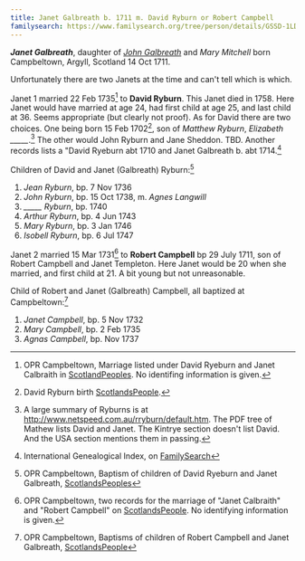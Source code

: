 ```yaml
---
title: Janet Galbreath b. 1711 m. David Ryburn or Robert Campbell
familysearch: https://www.familysearch.org/tree/person/details/GSSD-1LD
---
```


***Janet Galbreath***, daughter of *[John Galbreath](galbreath-john-1680.md)* and *Mary Mitchell* born Campbeltown, Argyll, Scotland 14 Oct 1711.

Unfortunately there are two Janets at the time and can't tell which is which.

Janet 1 married 22 Feb 1735[^ryburn-marriage] to **David Ryburn**. This Janet died in 1758.  Here Janet would have married at age 24, had first child at age 25, and last child at 36. Seems appropriate (but clearly not proof). As for David there are two choices.  One being born 15 Feb 1702[^ryburn-david], son of *Matthew Ryburn*, *Elizabeth _____*.[^ryburn-history]  The other would John Ryburn and Jane Sheddon. TBD.  Another records lists a "David Ryeburn abt 1710 and Janet Galbreath b. abt 1714.[^ryburn-igi]

Children of David and Janet (Galbreath) Ryburn:[^ryburn-children]

1. *Jean Ryburn*, bp. 7 Nov 1736
2. *John Ryburn*, bp. 15 Oct 1738, m. *Agnes Langwill*
3. *_____ Ryburn*, bp. 1740
4. *Arthur Ryburn*, bp. 4 Jun 1743
5. *Mary Ryburn*, bp. 3 Jan 1746
6. *Isobell Ryburn*, bp. 6 Jul 1747

Janet 2 married 15 Mar 1731[^campbell-marriage] to **Robert Campbell** bp 29 July 1711, son of Robert Campbell and Janet Templeton.  Here Janet would be 20 when she married, and first child at 21.  A bit young but not unreasonable.

Child of Robert and Janet (Galbreath) Campbell, all baptized at Campbeltown:[^campbell-children]

1. *Janet Campbell*, bp. 5 Nov 1732
2. *Mary Campbell*, bp. 2 Feb 1735
3. *Agnas Campbell*, bp. Nov 1737

[^campbell-children]: OPR Campbeltown, Baptisms of children of Robert Campbell and Janet Galbreath, [ScotlandsPeople](https://www.scotlandspeople.gov.uk/record-results?search_type=people&event=%28B%20OR%20C%20OR%20S%29&record_type%5B0%5D=opr_births&church_type=Old%20Parish%20Registers&dl_cat=church&dl_rec=church-births-baptisms&surname=Campbell&surname_so=exact&forename_so=starts&from_year=1724&to_year=1751&parent_names=Robert%20Campbell&parent_names_so=exact&parent_name_two=Galbreath&parent_name_two_so=soundex&record=Church%20of%20Scotland%20%28old%20parish%20registers%29%20Roman%20Catholic%20Church%20Other%20churches&sort=asc&order=Date&field=year)

[^ryburn-david]: David Ryburn birth [ScotlandsPeople](https://www.scotlandspeople.gov.uk/record-results?search_type=people&event=%28B%20OR%20C%20OR%20S%29&record_type%5B0%5D=opr_births&church_type=Old%20Parish%20Registers&dl_cat=church&dl_rec=church-births-baptisms&surname=ryeburn&surname_so=fuzzy&forename=david&forename_so=starts&from_year=1701&to_year=1702&parent_names_so=exact&parent_name_two_so=exact&record=Church%20of%20Scotland%20%28old%20parish%20registers%29%20Roman%20Catholic%20Church%20Other%20churches).

[^ryburn-history]: A large summary of Ryburns is at http://www.netspeed.com.au/rryburn/default.htm.  The PDF tree of Mathew lists David and Janet. The Kintrye section doesn't list David.  And the USA section mentions them in passing.

[^ryburn-igi]: International Genealogical Index, on [FamilySearch](https://www.familysearch.org/ark:/61903/2:1:MKBW-HZW)

[^ryburn-marriage]: OPR Campbeltown, Marriage listed under David Ryeburn and Janet Calbraith in [ScotlandPeoples](https://www.scotlandspeople.gov.uk/record-results?search_type=people&event=M&record_type%5B0%5D=opr_marriages&church_type=Old%20Parish%20Registers&dl_cat=church&dl_rec=church-banns-marriages&surname=ryeburn&surname_so=fuzzy&forename=david&forename_so=starts&sex=M&spouse_name=calbraith&spouse_name_so=exact&from_year=1735&to_year=1735&record=Church%20of%20Scotland%20%28old%20parish%20registers%29%20Roman%20Catholic%20Church%20Other%20churches).  No identifing information is given.

[^ryburn-children]: OPR Campbeltown, Baptism of children of David Ryeburn and Janet Galbreath, [ScotlandsPeoples](https://www.scotlandspeople.gov.uk/record-results?search_type=people&event=%28B%20OR%20C%20OR%20S%29&record_type%5B0%5D=opr_births&church_type=Old%20Parish%20Registers&dl_cat=church&dl_rec=church-births-baptisms&surname=ryburn&surname_so=fuzzy&forename_so=starts&from_year=1735&to_year=1747&parent_names=ryburn&parent_names_so=exact&parent_name_two=galbreath&parent_name_two_so=exact&record=Church%20of%20Scotland%20%28old%20parish%20registers%29%20Roman%20Catholic%20Church%20Other%20churches&field=parent_names&sort=asc&order=Parents/%20Other%20Details)

[^campbell-marriage]: OPR Campbeltown, two records for the marriage of "Janet Calbraith" and "Robert Campbell" on [ScotlandsPeople](https://www.scotlandspeople.gov.uk/record-results?search_type=people&event=M&record_type%5B0%5D=opr_marriages&church_type=Old%20Parish%20Registers&dl_cat=church&dl_rec=church-banns-marriages&surname=calbraith&surname_so=exact&forename=janet&forename_so=starts&sex=F&spouse_name=campbel&spouse_name_so=starts&from_year=1731&to_year=1731&record=Church%20of%20Scotland%20%28old%20parish%20registers%29%20Roman%20Catholic%20Church%20Other%20churches&rd_real_name%5B0%5D=CAMPBELTOWN%20%28LANDWARD%29%20OR%20CAMPBELTOWN%20%28BURGH%29%20OR%20CAMPBELTOWN&rd_display_name%5B0%5D=CAMPBELTOWN%20%28LANDWARD%29%7CCAMPBELTOWN%20%28BURGH%29%7CCAMPBELTOWN_CAMPBELTOWN&rd_label%5B0%5D=CAMPBELTOWN&rd_name%5B0%5D=CAMPBELTOWN%20%2ALANDWARD%2A%20OR%20CAMPBELTOWN%20%2ABURGH%2A%20OR%20CAMPBELTOWN). No identifying information is given.
